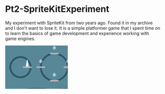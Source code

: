 # Pt2-SpriteKitExperiment
My experiment with SpriteKit from two years ago.
Found it in my archive and I don't want to lose it. It is a simple
platformer game that I spent time on to learn the basics of game development 
and experience working with game engines.

<img src="Pt2/Screenshots/IMG_5894.PNG" width=40% height=40%>
